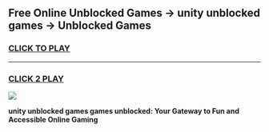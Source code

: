 
## Free Online Unblocked Games → unity unblocked games → Unblocked Games
<h3>
<a href="https://premium.freeplayer.one?title=unity_unblocked_games&ref=21F">CLICK TO PLAY</a></h3>
<hr>

<h3>
<a href="https://premium.freeplayer.one?title=unity_unblocked_games&ref=21F">CLICK 2 PLAY</a>
  
</h3>

<a href="https://premium.freeplayer.one?title=unity_unblocked_games&ref=21F/"><img src="https://clearcache.store/games.png"></a>


**unity unblocked games games unblocked: Your Gateway to Fun and Accessible Online Gaming**
